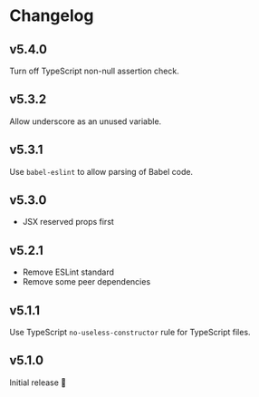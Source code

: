 # Changelog

## v5.4.0

Turn off TypeScript non-null assertion check.

## v5.3.2

Allow underscore as an unused variable.

## v5.3.1

Use `babel-eslint` to allow parsing of Babel code.

## v5.3.0

- JSX reserved props first

## v5.2.1

- Remove ESLint standard
- Remove some peer dependencies

## v5.1.1

Use TypeScript `no-useless-constructor` rule for TypeScript files.

## v5.1.0

Initial release 🎉
